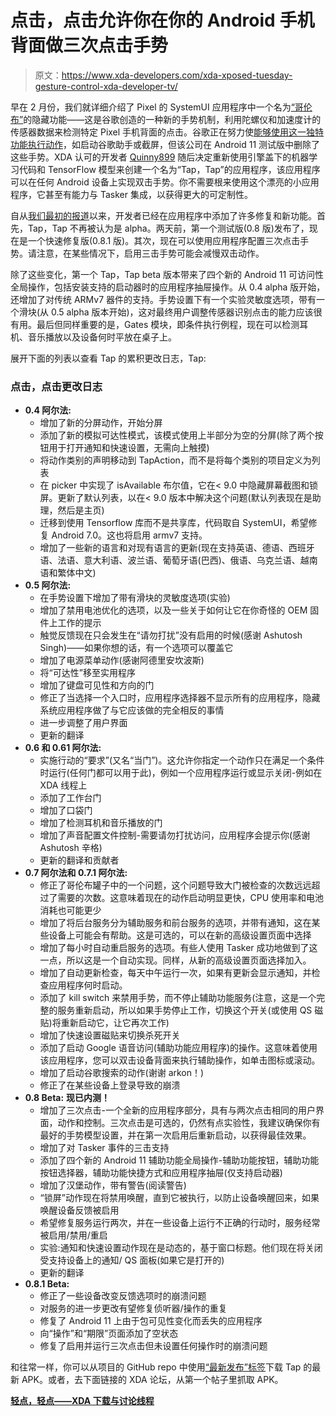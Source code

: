 # 点击，点击允许你在你的 Android 手机背面做三次点击手势

> 原文：<https://www.xda-developers.com/xda-xposed-tuesday-gesture-control-xda-developer-tv/>

早在 2 月份，我们就详细介绍了 Pixel 的 SystemUI 应用程序中一个名为[“哥伦布”](https://www.xda-developers.com/google-pixel-android-11-double-tap-rear-gestures/)的隐藏功能——这是谷歌创造的一种新的手势机制，利用陀螺仪和加速度计的传感器数据来检测特定 Pixel 手机背面的点击。谷歌正在努力使[能够使用这一独特功能执行动作](https://www.xda-developers.com/google-pixel-3-pixel-4-double-tap-gestures-android-11-screenshots-recents/)，如启动谷歌助手或截屏，但该公司在 Android 11 测试版中删除了这些手势。XDA 认可的开发者 [Quinny899](https://forum.xda-developers.com/member.php?u=3563640) 随后决定重新使用引擎盖下的机器学习代码和 TensorFlow 模型来创建一个名为“Tap，Tap”的应用程序，该应用程序可以在任何 Android 设备上实现双击手势。你不需要根来使用这个漂亮的小应用程序，它甚至有能力与 Tasker 集成，以获得更大的可定制性。

自从[我们最初的报道](https://www.xda-developers.com/tap-tap-brings-ios-14-android-11-back-tap-gesture-any-android-device/)以来，开发者已经在应用程序中添加了许多修复和新功能。首先，Tap，Tap 不再被认为是 alpha。两天前，第一个测试版(0.8 版)发布了，现在是一个快速修复版(0.8.1 版)。其次，现在可以使用应用程序配置三次点击手势。请注意，在某些情况下，启用三击手势可能会减慢双击动作。

除了这些变化，第一个 Tap，Tap beta 版本带来了四个新的 Android 11 可访问性全局操作，包括安装支持的启动器时的应用程序抽屉操作。从 0.4 alpha 版开始，还增加了对传统 ARMv7 器件的支持。手势设置下有一个实验灵敏度选项，带有一个滑块(从 0.5 alpha 版本开始)，这对最终用户调整传感器识别点击的能力应该很有用。最后但同样重要的是，Gates 模块，即条件执行例程，现在可以检测耳机、音乐播放以及设备何时平放在桌子上。

展开下面的列表以查看 Tap 的累积更改日志，Tap:

### 点击，点击更改日志

*   **0.4 阿尔法:**
    *   增加了新的分屏动作，开始分屏
    *   添加了新的模拟可达性模式，该模式使用上半部分为空的分屏(除了两个按钮用于打开通知和快速设置，无需向上触摸)
    *   将动作类别的声明移动到 TapAction，而不是将每个类别的项目定义为列表
    *   在 picker 中实现了 isAvailable 布尔值，它在< 9.0 中隐藏屏幕截图和锁屏。更新了默认列表，以在< 9.0 版本中解决这个问题(默认列表现在是助理，然后是主页)
    *   迁移到使用 Tensorflow 库而不是共享库，代码取自 SystemUI，希望修复 Android 7.0。这也将启用 armv7 支持。
    *   增加了一些新的语言和对现有语言的更新(现在支持英语、德语、西班牙语、法语、意大利语、波兰语、葡萄牙语(巴西)、俄语、乌克兰语、越南语和繁体中文)
*   **0.5 阿尔法:**
    *   在手势设置下增加了带有滑块的灵敏度选项(实验)
    *   增加了禁用电池优化的选项，以及一些关于如何让它在你奇怪的 OEM 固件上工作的提示
    *   触觉反馈现在只会发生在“请勿打扰”没有启用的时候(感谢 Ashutosh Singh)——如果你想的话，有一个选项可以覆盖它
    *   增加了电源菜单动作(感谢阿德里安坎波斯)
    *   将“可达性”移至实用程序
    *   增加了键盘可见性和方向的门
    *   修正了当选择一个入口时，应用程序选择器不显示所有的应用程序，隐藏系统应用程序做了与它应该做的完全相反的事情
    *   进一步调整了用户界面
    *   更新的翻译
*   **0.6 和 0.61 阿尔法:**
    *   实施行动的“要求”(又名“当门”)。这允许你指定一个动作只在满足一个条件时运行(任何门都可以用于此)，例如一个应用程序运行或显示关闭-例如在 XDA 线程上
    *   添加了工作台门
    *   增加了口袋门
    *   增加了检测耳机和音乐播放的门
    *   增加了声音配置文件控制-需要请勿打扰访问，应用程序会提示你(感谢 Ashutosh 辛格)
    *   更新的翻译和贡献者
*   **0.7 阿尔法和 0.7.1 阿尔法:**
    *   修正了哥伦布罐子中的一个问题，这个问题导致大门被检查的次数远远超过了需要的次数。这意味着现在的动作启动明显更快，CPU 使用率和电池消耗也可能更少
    *   增加了将后台服务分为辅助服务和前台服务的选项，并带有通知，这在某些设备上可能会有帮助。这是可选的，可以在新的高级设置页面中选择
    *   增加了每小时自动重启服务的选项。有些人使用 Tasker 成功地做到了这一点，所以这是一个自动实现。同样，从新的高级设置页面选择加入。
    *   增加了自动更新检查，每天中午运行一次，如果有更新会显示通知，并检查应用程序何时启动。
    *   添加了 kill switch 来禁用手势，而不停止辅助功能服务(注意，这是一个完整的服务重新启动，所以如果手势停止工作，切换这个开关(或使用 QS 磁贴)将重新启动它，让它再次工作)
    *   增加了快速设置磁贴来切换杀死开关
    *   添加了启动 Google 语音访问(辅助功能应用程序)的操作。这意味着使用该应用程序，您可以双击设备背面来执行辅助操作，如单击图标或滚动。
    *   增加了启动谷歌搜索的动作(谢谢 arkon！)
    *   修正了在某些设备上登录导致的崩溃
*   **0.8 Beta:** **现已内测！**
    *   增加了三次点击-一个全新的应用程序部分，具有与两次点击相同的用户界面，动作和控制。三次点击是可选的，仍然有点实验性，我建议确保你有最好的手势模型设置，并在第一次启用后重新启动，以获得最佳效果。
    *   增加了对 Tasker 事件的三击支持
    *   添加了四个新的 Android 11 辅助功能全局操作-辅助功能按钮，辅助功能按钮选择器，辅助功能快捷方式和应用程序抽屉(仅支持启动器)
    *   增加了汉堡动作，带有警告(阅读警告)
    *   “锁屏”动作现在将禁用唤醒，直到它被执行，以防止设备唤醒回来，如果唤醒设备反馈被启用
    *   希望修复服务运行两次，并在一些设备上运行不正确的行动时，服务经常被启用/禁用/重启
    *   实验:通知和快速设置动作现在是动态的，基于窗口标题。他们现在将关闭受支持设备上的通知/ QS 面板(如果它是打开的)
    *   更新的翻译
*   **0.8.1 Beta:**
    *   修正了一些设备改变反馈选项时的崩溃问题
    *   对服务的进一步更改有望修复侦听器/操作的重复
    *   修复了 Android 11 上由于包可见性变化而丢失的应用程序
    *   向“操作”和“期限”页面添加了空状态
    *   修复了启用并运行三次点击但未设置任何操作时的崩溃问题

和往常一样，你可以从项目的 GitHub repo 中使用[“最新发布”标签](https://github.com/KieronQuinn/TapTap/releases/latest)下载 Tap 的最新 APK。或者，去下面链接的 XDA 论坛，从第一个帖子里抓取 APK。

**[轻点，轻点——XDA 下载与讨论线程](https://forum.xda-developers.com/android/apps-games/app-tap-tap-double-tap-device-gesture-t4140573)**